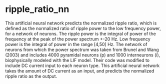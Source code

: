 # ripple_ratio_nn
This artificial neural network predicts the normalized ripple ratio, which is defined as the normalized ratio of ripple power to the low frequency power, for a network of neurons. The ripple power is the integral of power of the frequency at the peak of the power spectrum +-20 Hz. Low frequency power is the integral of power in the range [4,50] Hz.
The network of neurons from which the power spectrum was taken from Brunel and Wang (2003) and includes 4000 pyramidal neurons (p) and 1000 interneurons (i), biophysically modeled with the LIF model. Their code was modified to include DC current input to each neuron type.
This artificial neural network takes the amount of DC current as an input, and predicts the normalized ripple ratio as the output.
